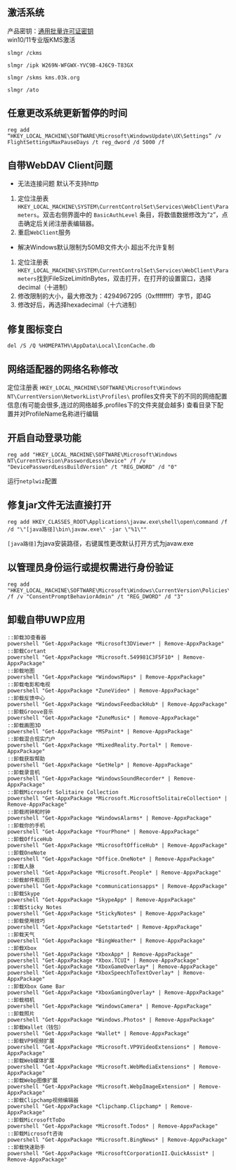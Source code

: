 ## 激活系统
产品密钥：[通用批量许可证密钥](https://docs.microsoft.com/zh-cn/windows-server/get-started/kms-client-activation-keys#generic-volume-license-keys-gvlk)  
win10/11专业版KMS激活
```batch
slmgr /ckms

slmgr /ipk W269N-WFGWX-YVC9B-4J6C9-T83GX

slmgr /skms kms.03k.org

slmgr /ato
```

## 任意更改系统更新暂停的时间
```batch
reg add “HKEY_LOCAL_MACHINE\SOFTWARE\Microsoft\WindowsUpdate\UX\Settings” /v FlightSettingsMaxPauseDays /t reg_dword /d 5000 /f
```

## 自带WebDAV Client问题
- 无法连接问题 默认不支持http
1. 定位注册表 `HKEY_LOCAL_MACHINE\SYSTEM\CurrentControlSet\Services\WebClient\Parameters`。双击右侧界面中的 `BasicAuthLevel` 条目，将数值数据修改为“`2`”，点击确定后关闭注册表编辑器。
1. 重启`WebClient`服务
- 解决Windows默认限制为50MB文件大小 超出不允许复制
1. 定位注册表 `HKEY_LOCAL_MACHINE\SYSTEM\CurrentControlSet\Services\WebClient\Parameters`找到FileSizeLimitInBytes，双击打开，在打开的设置窗口，选择decimal（十进制）
1. 修改限制的大小，最大修改为：4294967295（0xffffffff）字节，即4G
1. 修改好后，再选择hexadecimal（十六进制）

## 修复图标变白
```batch
del /S /Q %HOMEPATH%\AppData\Local\IconCache.db
```

## 网络适配器的网络名称修改
定位注册表 `HKEY_LOCAL_MACHINE\SOFTWARE\Microsoft\Windows NT\CurrentVersion\NetworkList\Profiles\`
profiles文件夹下的不同的网络配置信息(有可能会很多,连过的网络越多,profiles下的文件夹就会越多)
查看目录下配置并对ProfileName名称进行编辑

## 开启自动登录功能
```batch
reg add "HKEY_LOCAL_MACHINE\SOFTWARE\Microsoft\Windows NT\CurrentVersion\PasswordLess\Device" /f /v "DevicePasswordLessBuildVersion" /t "REG_DWORD" /d "0"
```
运行`netplwiz`配置

## 修复jar文件无法直接打开
```batch
reg add HKEY_CLASSES_ROOT\Applications\javaw.exe\shell\open\command /f /d "\"[java路径]\bin\javaw.exe\" -jar \"%1\""
```
`[java路径]`为java安装路径，右键属性更改默认打开方式为javaw.exe

## 以管理员身份运行或提权需进行身份验证
```batch
reg add "HKEY_LOCAL_MACHINE\SOFTWARE\Microsoft\Windows\CurrentVersion\Policies\System" /f /v "ConsentPromptBehaviorAdmin" /t "REG_DWORD" /d "3"
```

## 卸载自带UWP应用
```batch
::卸载3D查看器
powershell "Get-AppxPackage *Microsoft3DViewer* | Remove-AppxPackage"
::卸载Cortant
powershell "Get-AppxPackage *Microsoft.549981C3F5F10* | Remove-AppxPackage"
::卸载地图
powershell "Get-AppxPackage *WindowsMaps* | Remove-AppxPackage"
::卸载电影和电视
powershell "Get-AppxPackage *ZuneVideo* | Remove-AppxPackage"
::卸载反馈中心
powershell "Get-AppxPackage *WindowsFeedbackHub* | Remove-AppxPackage"
::卸载Groove音乐
powershell "Get-AppxPackage *ZuneMusic* | Remove-AppxPackage"
::卸载画图3D
powershell "Get-AppxPackage *MSPaint* | Remove-AppxPackage"
::卸载混合现实门户
powershell "Get-AppxPackage *MixedReality.Portal* | Remove-AppxPackage"
::卸载获取帮助
powershell "Get-AppxPackage *GetHelp* | Remove-AppxPackage"
::卸载录音机
powershell "Get-AppxPackage *WindowsSoundRecorder* | Remove-AppxPackage"
::卸载Microsoft Solitaire Collection
powershell "Get-AppxPackage *Microsoft.MicrosoftSolitaireCollection* | Remove-AppxPackage"
::卸载闹钟和时钟
powershell "Get-AppxPackage *WindowsAlarms* | Remove-AppxPackage"
::卸载你的手机
powershell "Get-AppxPackage *YourPhone* | Remove-AppxPackage"
::卸载OfficeHub
powershell "Get-AppxPackage *MicrosoftOfficeHub* | Remove-AppxPackage"
::卸载OneNote
powershell "Get-AppxPackage *Office.OneNote* | Remove-AppxPackage"
::卸载人脉
powershell "Get-AppxPackage *Microsoft.People* | Remove-AppxPackage"
::卸载邮件和日历
powershell "Get-AppxPackage *communicationsapps* | Remove-AppxPackage"
::卸载Skype
powershell "Get-AppxPackage *SkypeApp* | Remove-AppxPackage"
::卸载Sticky Notes
powershell "Get-AppxPackage *StickyNotes* | Remove-AppxPackage"
::卸载使用技巧
powershell "Get-AppxPackage *Getstarted* | Remove-AppxPackage"
::卸载天气
powershell "Get-AppxPackage *BingWeather* | Remove-AppxPackage"
::卸载Xbox
powershell "Get-AppxPackage *XboxApp* | Remove-AppxPackage"
powershell "Get-AppxPackage *Xbox.TCUI* | Remove-AppxPackage"
powershell "Get-AppxPackage *XboxGameOverlay* | Remove-AppxPackage"
powershell "Get-AppxPackage *XboxSpeechToTextOverlay* | Remove-AppxPackage"
::卸载Xbox Game Bar
powershell "Get-AppxPackage *XboxGamingOverlay* | Remove-AppxPackage"
::卸载相机
powershell "Get-AppxPackage *WindowsCamera* | Remove-AppxPackage"
::卸载照片
powershell "Get-AppxPackage *Windows.Photos* | Remove-AppxPackage"
::卸载Wallet（钱包）
powershell "Get-AppxPackage *Wallet* | Remove-AppxPackage"
::卸载VP9视频扩展
powershell "Get-AppxPackage *Microsoft.VP9VideoExtensions* | Remove-AppxPackage"
::卸载Web媒体扩展
powershell "Get-AppxPackage *Microsoft.WebMediaExtensions* | Remove-AppxPackage"
::卸载Webp图像扩展
powershell "Get-AppxPackage *Microsoft.WebpImageExtension* | Remove-AppxPackage"
::卸载Clipchamp视频编辑器
powershell "Get-AppxPackage *Clipchamp.Clipchamp* | Remove-AppxPackage"
::卸载MicrosoftToDo
powershell "Get-AppxPackage *Microsoft.Todos* | Remove-AppxPackage"
::卸载Microsoft咨询
powershell "Get-AppxPackage *Microsoft.BingNews* | Remove-AppxPackage"
::卸载快速助手
powershell "Get-AppxPackage *MicrosoftCorporationII.QuickAssist* | Remove-AppxPackage"
```
